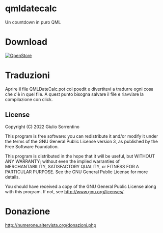 # qmldatecalc

Un countdown in puro QML

# Download
[![OpenStore](https://open-store.io/badges/it.png)](https://open-store.io/app/qmldatecalc)

# Traduzioni
Aprire il file QMLDateCalc.pot col poedit e divertitevi a tradurre ogni cosa che c'è in quel file.
A quest punto bisogna salvare il file e riavviare la compilazione con click.

## License

Copyright (C) 2022  Giulio Sorrentino

This program is free software: you can redistribute it and/or modify it under the terms of the GNU General Public License version 3, as published
by the Free Software Foundation.

This program is distributed in the hope that it will be useful, but WITHOUT ANY WARRANTY; without even the implied warranties of MERCHANTABILITY, SATISFACTORY QUALITY, or FITNESS FOR A PARTICULAR PURPOSE.  See the GNU General Public License for more details.

You should have received a copy of the GNU General Public License along with this program.  If not, see <http://www.gnu.org/licenses/>.

# Donazione

http://numerone.altervista.org/donazioni.php
